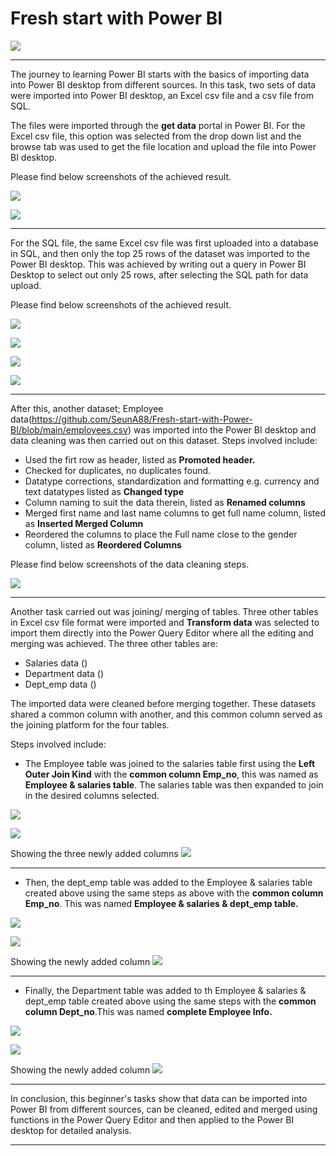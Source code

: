 # Fresh start with Power BI

![](logo.png)

---
The journey to learning Power BI starts with the basics of importing data into Power BI desktop from different sources. In this task, two sets of data were imported into Power BI desktop, an Excel csv file and a csv file from SQL.

The files were imported through the **get data** portal in Power BI. For the Excel csv file, this option was selected from the drop down list and the browse tab was used to get the file location and upload the file into Power BI desktop.

Please find below screenshots of the achieved result.

![](A.png)

![](1.png)

---

For the SQL file, the same Excel csv file was first uploaded into a database in SQL, and then only the top 25 rows of the dataset was imported to the Power BI desktop. This was achieved by writing out a query in Power BI Desktop to select out only 25 rows, after selecting the SQL path for data upload.


Please find below screenshots of the achieved result.

![](2.png)

![](B.png)

![](sql.png)

![](3.png)

---

After this, another dataset; Employee data(https://github.com/SeunA88/Fresh-start-with-Power-BI/blob/main/employees.csv) was imported into the Power BI desktop and data cleaning was then carried out on this dataset. Steps involved include:

- Used the firt row as header, listed as **Promoted header.**
- Checked for duplicates, no duplicates found.
- Datatype corrections, standardization and formatting e.g. currency and text datatypes listed as **Changed type**
- Column naming to suit the data therein, listed as **Renamed columns**
- Merged first name and last name columns to get full name column, listed as **Inserted Merged Column**
- Reordered the columns to place the Full name close to the gender column, listed as **Reordered Columns**
  

Please find below screenshots of the data cleaning steps.

![](4.png)

---


Another task carried out was joining/ merging of tables. Three other tables in Excel csv file format were imported and **Transform data**  was selected to import them directly into the Power Query Editor where all the editing and merging was achieved. The three other tables are:

- Salaries data ()
- Department data ()
- Dept_emp data ()
  
The imported data were cleaned before merging together. These datasets shared a common column with another, and this common column served as the joining platform for the four tables. 

Steps involved include:

- The Employee table was joined to the salaries table first using the **Left Outer Join Kind** with the **common column Emp_no**, this was named as **Employee & salaries table**. The salaries table was then expanded to join in the desired columns selected.
  
![](e.png)

![](d.png)

Showing the three newly added columns
![](g.png)

---

- Then, the dept_emp table was added to the Employee & salaries table created above using the same steps as above with the **common column Emp_no**. This was named **Employee & salaries & dept_emp table.** 

![](h.png)

![](i.png)

Showing the newly added column
![](j.png)

---

- Finally, the Department table was added to th Employee & salaries & dept_emp table created above using the same steps with the **common column Dept_no**.This was named **complete Employee Info.** 

![](k.png)

![](l.png)

Showing the newly added column
![](m.png)

---

In conclusion, this beginner's tasks show that data can be imported into Power BI from different sources, can be cleaned, edited and merged using functions in the Power Query Editor and then applied to the Power BI desktop for detailed analysis.



---








